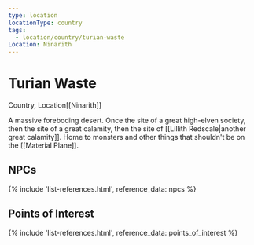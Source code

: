 ```yaml
---
type: location
locationType: country
tags:
  - location/country/turian-waste
Location: Ninarith
---
```


# Turian Waste
Country, <span class="dataview inline-field"><span class="inline-field-key">Location</span><span class="inline-field-value">[[Ninarith]]</span></span>

A massive foreboding desert. Once the site of a great high-elven society, then the site of a great calamity, then the site of [[Lillith Redscale|another great calamity]]. Home to monsters and other things that shouldn't be on the [[Material Plane]].

## NPCs

{% include 'list-references.html', reference_data: npcs %}

## Points of Interest

{% include 'list-references.html', reference_data: points_of_interest %}

